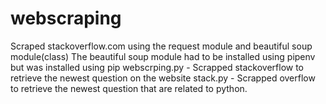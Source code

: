 # webscraping
Scraped stackoverflow.com using the request module and beautiful soup module(class) 
The beautiful soup module had to be installed using pipenv but was installed using pip 
webscrping.py - Scrapped stackoverflow to retrieve the newest question on the website 
stack.py - Scrapped overflow to retrieve the newest question that are related to python.
